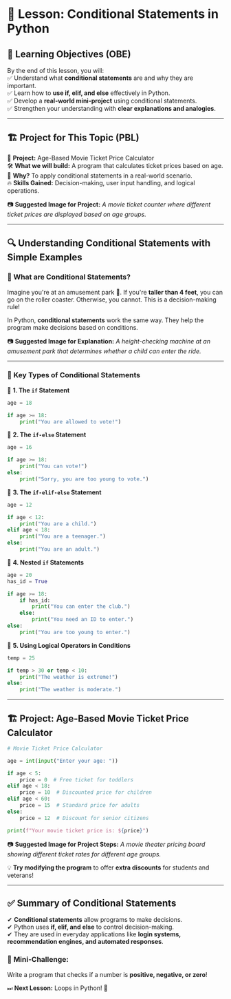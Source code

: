 # 🚀 Lesson: Conditional Statements in Python  

## 🎯 Learning Objectives (OBE)  
By the end of this lesson, you will:  
✅ Understand what **conditional statements** are and why they are important.  
✅ Learn how to **use if, elif, and else** effectively in Python.  
✅ Develop a **real-world mini-project** using conditional statements.  
✅ Strengthen your understanding with **clear explanations and analogies**.  

---

## 🏗 Project for This Topic (PBL)  
📌 **Project:** Age-Based Movie Ticket Price Calculator  
🛠 **What we will build:** A program that calculates ticket prices based on age.  
📌 **Why?** To apply conditional statements in a real-world scenario.  
🔥 **Skills Gained:** Decision-making, user input handling, and logical operations.  

📷 **Suggested Image for Project:** *A movie ticket counter where different ticket prices are displayed based on age groups.*  

---

## 🔍 Understanding Conditional Statements with Simple Examples  

### 🧐 What are Conditional Statements?  
Imagine you're at an amusement park 🎢. If you're **taller than 4 feet**, you can go on the roller coaster. Otherwise, you cannot. This is a decision-making rule!  

In Python, **conditional statements** work the same way. They help the program make decisions based on conditions.  

📷 **Suggested Image for Explanation:** *A height-checking machine at an amusement park that determines whether a child can enter the ride.*  

---

### 🔢 Key Types of Conditional Statements  

📌 **1. The `if` Statement**  

```python
age = 18

if age >= 18:
    print("You are allowed to vote!")
```  

📌 **2. The `if-else` Statement**  

```python
age = 16

if age >= 18:
    print("You can vote!")
else:
    print("Sorry, you are too young to vote.")
```  

📌 **3. The `if-elif-else` Statement**  

```python
age = 12

if age < 12:
    print("You are a child.")
elif age < 18:
    print("You are a teenager.")
else:
    print("You are an adult.")
```  

📌 **4. Nested `if` Statements**  

```python
age = 20
has_id = True

if age >= 18:
    if has_id:
        print("You can enter the club.")
    else:
        print("You need an ID to enter.")
else:
    print("You are too young to enter.")
```  

📌 **5. Using Logical Operators in Conditions**  

```python
temp = 25

if temp > 30 or temp < 10:
    print("The weather is extreme!")
else:
    print("The weather is moderate.")
```  

---

## 🏗 Project: Age-Based Movie Ticket Price Calculator  

```python
# Movie Ticket Price Calculator

age = int(input("Enter your age: "))

if age < 5:
    price = 0  # Free ticket for toddlers
elif age < 18:
    price = 10  # Discounted price for children
elif age < 60:
    price = 15  # Standard price for adults
else:
    price = 12  # Discount for senior citizens

print(f"Your movie ticket price is: ${price}")
```  

📷 **Suggested Image for Project Steps:** *A movie theater pricing board showing different ticket rates for different age groups.*  

💡 **Try modifying the program** to offer **extra discounts** for students and veterans!  

---

## ✅ Summary of Conditional Statements  
✔ **Conditional statements** allow programs to make decisions.  
✔ Python uses **if, elif, and else** to control decision-making.  
✔ They are used in everyday applications like **login systems, recommendation engines, and automated responses**.  

### 🎯 **Mini-Challenge:**  
Write a program that checks if a number is **positive, negative, or zero**!  

⏭ **Next Lesson:** Loops in Python! 🚀  
